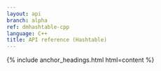 ```yaml
---
layout: api
branch: alpha
ref: dmhashtable-cpp
language: C++
title: API reference (Hashtable)
---
```

{% include anchor_headings.html html=content %}